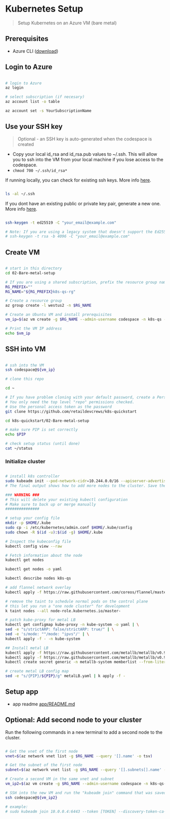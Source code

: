# Kubernetes Setup

> Setup Kubernetes on an Azure VM (bare metal)

## Prerequisites

- Azure CLI ([download](https://docs.microsoft.com/en-us/cli/azure/install-azure-cli?view=azure-cli-latest))

## Login to Azure

```bash

# login to Azure
az login

# select subscription (if necesary)
az account list -o table

az account set -s YourSubscriptionName

```

## Use your SSH key

> Optional - an SSH key is auto-generated when the codespace is created

- Copy your local id_rsa and id_rsa.pub values to ~/.ssh. This will allow you to ssh into the VM from your local machine if you lose access to the codespace.
- `chmod 700 ~/.ssh/id_rsa*`

If running locally, you can check for existing ssh keys. More info [here](https://docs.github.com/en/github-ae@latest/github/authenticating-to-github/checking-for-existing-ssh-keys).

```bash

ls -al ~/.ssh

```

If you dont have an existing public or private key pair, generate a new one. More info [here](https://docs.github.com/en/github-ae@latest/github/authenticating-to-github/generating-a-new-ssh-key-and-adding-it-to-the-ssh-agent).

```bash

ssh-keygen -t ed25519 -C "your_email@example.com"

# Note: If you are using a legacy system that doesn't support the Ed25519 algorithm, use:
# ssh-keygen -t rsa -b 4096 -C "your_email@example.com"

```

## Create VM

```bash

# start in this directory
cd 02-Bare-metal-setup

# If you are using a shared subscription, prefix the resource group name with something unique like your alias.
RG_PREFIX=""
RG_NAME="${RG_PREFIX}k8s-qs-rg"

# Create a resource group
az group create -l westus2 -n $RG_NAME

# Create an Ubuntu VM and install prerequisites
vm_ip=$(az vm create -g $RG_NAME --admin-username codespace -n k8s-qs --size standard_d2s_v3 --nsg-rule SSH --image Canonical:UbuntuServer:18.04-LTS:latest --os-disk-size-gb 128 --custom-data startup.sh --query publicIpAddress -o tsv)

# Print the VM IP address
echo $vm_ip

```

## SSH into VM

```bash

# ssh into the VM
ssh codespace@${vm_ip}

# clone this repo

cd ~

# If you have problem cloning with your default password, create a Personal Access token at https://github.com/settings/tokens.
# You only need the top level "repo" permissions checked.
# Use the personal access token as the password
git clone https://github.com/retaildevcrews/k8s-quickstart

cd k8s-quickstart/02-Bare-metal-setup

# make sure PIP is set correctly
echo $PIP

# check setup status (until done)
cat ~/status

```

### Initialize cluster

```bash

# install k8s controller
sudo kubeadm init --pod-network-cidr=10.244.0.0/16 --apiserver-advertise-address $PIP
# The final output shows how to add more nodes to the cluster. Save the "kubeadm join" command for later use

### WARNING ###
# This will delete your existing kubectl configuration
# Make sure to back up or merge manually
###############

# setup your config file
mkdir -p $HOME/.kube
sudo cp -i /etc/kubernetes/admin.conf $HOME/.kube/config
sudo chown -R $(id -u):$(id -g) $HOME/.kube

# Inspect the kubeconfig file
kubectl config view --raw

# Fetch information about the node
kubectl get nodes

kubectl get nodes -o yaml

kubectl describe nodes k8s-qs

# add flannel network overlay
kubectl apply -f https://raw.githubusercontent.com/coreos/flannel/master/Documentation/kube-flannel.yml --namespace=kube-system

# remove the taint to schedule normal pods on the control plane
# this let you run a "one node cluster" for development
k taint nodes --all node-role.kubernetes.io/master-

# patch kube-proxy for metal LB
kubectl get configmap kube-proxy -n kube-system -o yaml | \
sed -e "s/strictARP: false/strictARP: true/" | \
sed -e 's/mode: ""/mode: "ipvs"/' | \
kubectl apply -f - -n kube-system

## Install metal LB
kubectl apply -f https://raw.githubusercontent.com/metallb/metallb/v0.9.4/manifests/namespace.yaml
kubectl apply -f https://raw.githubusercontent.com/metallb/metallb/v0.9.4/manifests/metallb.yaml
kubectl create secret generic -n metallb-system memberlist --from-literal=secretkey="$(openssl rand -base64 128)"

# create metal LB config map
sed -e "s/{PIP}/${PIP}/g" metalLB.yaml | k apply -f -

```

## Setup app

- app readme [app/README.md](app/README.md)

## Optional: Add second node to your cluster

Run the following commands in a new terminal to add a second node to the cluster.

```bash

# Get the vnet of the first node
vnet=$(az network vnet list -g $RG_NAME --query '[].name' -o tsv)

# Get the subnet of the first node
subnet=$(az network vnet list -g $RG_NAME --query '[].subnets[].name' -o tsv)

# Create a second VM in the same vnet and subnet
vm_ip2=$(az vm create -g $RG_NAME --admin-username codespace -n k8s-qs-1 --vnet-name $vnet --subnet $subnet --size standard_d2s_v3 --nsg-rule SSH --image Canonical:UbuntuServer:18.04-LTS:latest --os-disk-size-gb 128 --custom-data startup.sh --query publicIpAddress -o tsv)

# SSH into the new VM and run the "kubeadm join" command that was saved earlier
ssh codespace@${vm_ip2}

# example:
# sudo kubeadm join 10.0.0.4:6443 --token [TOKEN] --discovery-token-ca-cert-hash [CA_CERT_HASH]

```
